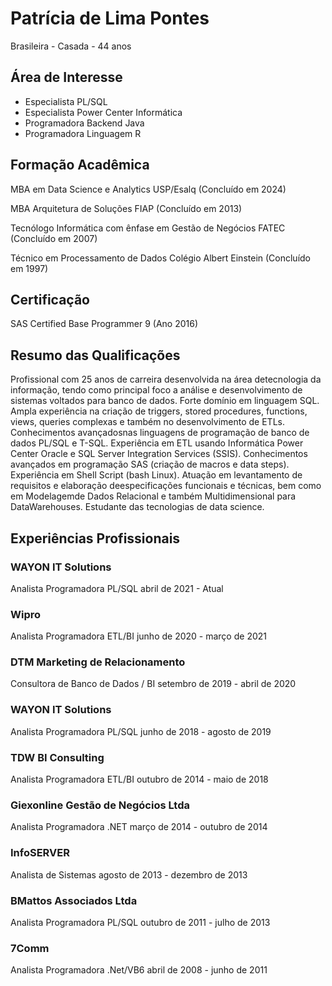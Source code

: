 # Patrícia de Lima Pontes
Brasileira - Casada - 44 anos

## Área de Interesse
* Especialista PL/SQL
* Especialista Power Center Informática
* Programadora Backend Java
* Programadora Linguagem R

## Formação Acadêmica
MBA em Data Science e Analytics
USP/Esalq (Concluído em 2024)

MBA Arquitetura de Soluções
FIAP (Concluído em 2013)

Tecnólogo Informática com ênfase em Gestão de Negócios
FATEC (Concluído em 2007)

Técnico em Processamento de Dados
Colégio Albert Einstein (Concluído em 1997)

## Certificação
SAS Certified Base Programmer 9 (Ano 2016)

## Resumo das Qualificações
Profissional com 25 anos de carreira desenvolvida na área detecnologia da informação, tendo como principal foco a análise e desenvolvimento de sistemas voltados para banco de dados.
Forte domínio em linguagem SQL. 
Ampla experiência na criação de triggers, stored procedures, functions, views, queries complexas e também no desenvolvimento de ETLs. Conhecimentos avançadosnas linguagens de programação de banco de dados PL/SQL e T-SQL. 
Experiência em ETL usando Informática Power Center Oracle e SQL Server Integration Services (SSIS). 
Conhecimentos avançados em programação SAS (criação de macros e data steps).
Experiência em Shell Script (bash Linux). 
Atuação em levantamento de requisitos e elaboração deespecificações funcionais e técnicas, bem como em Modelagemde Dados Relacional e também Multidimensional para DataWarehouses.
Estudante das tecnologias de data science.

## Experiências Profissionais
### WAYON IT Solutions
Analista Programadora PL/SQL
abril de 2021 - Atual

### Wipro
Analista Programadora ETL/BI
junho de 2020 - março de 2021

### DTM Marketing de Relacionamento
Consultora de Banco de Dados / BI
setembro de 2019 - abril de 2020

### WAYON IT Solutions
Analista Programadora PL/SQL
junho de 2018 - agosto de 2019

### TDW BI Consulting
Analista Programadora ETL/BI
outubro de 2014 - maio de 2018

### Giexonline Gestão de Negócios Ltda
Analista Programadora .NET
março de 2014 - outubro de 2014

### InfoSERVER
Analista de Sistemas
agosto de 2013 - dezembro de 2013

### BMattos Associados Ltda
Analista Programadora PL/SQL
outubro de 2011 - julho de 2013

### 7Comm
Analista Programadora .Net/VB6
abril de 2008 - junho de 2011
